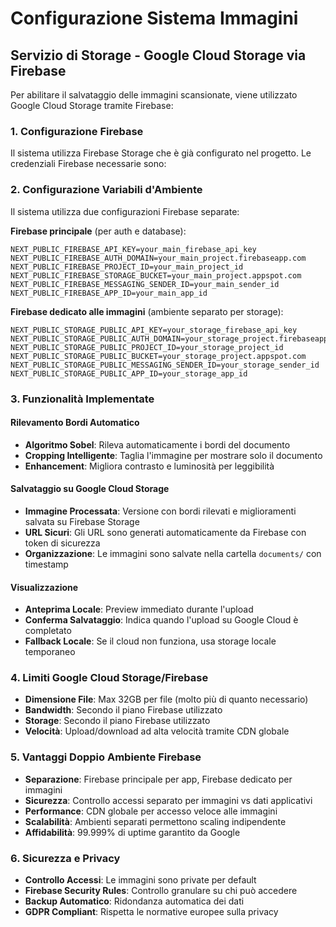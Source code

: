# Configurazione Sistema Immagini

## Servizio di Storage - Google Cloud Storage via Firebase

Per abilitare il salvataggio delle immagini scansionate, viene utilizzato Google Cloud Storage tramite Firebase:

### 1. Configurazione Firebase
Il sistema utilizza Firebase Storage che è già configurato nel progetto. Le credenziali Firebase necessarie sono:

### 2. Configurazione Variabili d'Ambiente
Il sistema utilizza due configurazioni Firebase separate:

**Firebase principale** (per auth e database):
```env
NEXT_PUBLIC_FIREBASE_API_KEY=your_main_firebase_api_key
NEXT_PUBLIC_FIREBASE_AUTH_DOMAIN=your_main_project.firebaseapp.com
NEXT_PUBLIC_FIREBASE_PROJECT_ID=your_main_project_id
NEXT_PUBLIC_FIREBASE_STORAGE_BUCKET=your_main_project.appspot.com
NEXT_PUBLIC_FIREBASE_MESSAGING_SENDER_ID=your_main_sender_id
NEXT_PUBLIC_FIREBASE_APP_ID=your_main_app_id
```

**Firebase dedicato alle immagini** (ambiente separato per storage):
```env
NEXT_PUBLIC_STORAGE_PUBLIC_API_KEY=your_storage_firebase_api_key
NEXT_PUBLIC_STORAGE_PUBLIC_AUTH_DOMAIN=your_storage_project.firebaseapp.com
NEXT_PUBLIC_STORAGE_PUBLIC_PROJECT_ID=your_storage_project_id
NEXT_PUBLIC_STORAGE_PUBLIC_BUCKET=your_storage_project.appspot.com
NEXT_PUBLIC_STORAGE_PUBLIC_MESSAGING_SENDER_ID=your_storage_sender_id
NEXT_PUBLIC_STORAGE_PUBLIC_APP_ID=your_storage_app_id
```

### 3. Funzionalità Implementate

#### Rilevamento Bordi Automatico
- **Algoritmo Sobel**: Rileva automaticamente i bordi del documento
- **Cropping Intelligente**: Taglia l'immagine per mostrare solo il documento
- **Enhancement**: Migliora contrasto e luminosità per leggibilità

#### Salvataggio su Google Cloud Storage
- **Immagine Processata**: Versione con bordi rilevati e miglioramenti salvata su Firebase Storage
- **URL Sicuri**: Gli URL sono generati automaticamente da Firebase con token di sicurezza
- **Organizzazione**: Le immagini sono salvate nella cartella `documents/` con timestamp

#### Visualizzazione
- **Anteprima Locale**: Preview immediato durante l'upload
- **Conferma Salvataggio**: Indica quando l'upload su Google Cloud è completato
- **Fallback Locale**: Se il cloud non funziona, usa storage locale temporaneo

### 4. Limiti Google Cloud Storage/Firebase
- **Dimensione File**: Max 32GB per file (molto più di quanto necessario)
- **Bandwidth**: Secondo il piano Firebase utilizzato
- **Storage**: Secondo il piano Firebase utilizzato
- **Velocità**: Upload/download ad alta velocità tramite CDN globale

### 5. Vantaggi Doppio Ambiente Firebase
- **Separazione**: Firebase principale per app, Firebase dedicato per immagini
- **Sicurezza**: Controllo accessi separato per immagini vs dati applicativi
- **Performance**: CDN globale per accesso veloce alle immagini
- **Scalabilità**: Ambienti separati permettono scaling indipendente
- **Affidabilità**: 99.999% di uptime garantito da Google

### 6. Sicurezza e Privacy
- **Controllo Accessi**: Le immagini sono private per default
- **Firebase Security Rules**: Controllo granulare su chi può accedere
- **Backup Automatico**: Ridondanza automatica dei dati
- **GDPR Compliant**: Rispetta le normative europee sulla privacy 